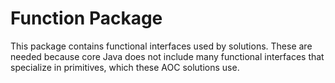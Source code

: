 # Function Package

This package contains functional interfaces used by solutions. These are needed because core Java does not include many
functional interfaces that specialize in primitives, which these AOC solutions use.
